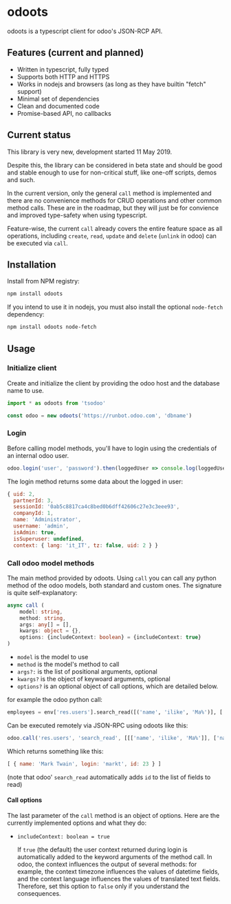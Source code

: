 # odoots

odoots is a typescript client for odoo's JSON-RCP API.

## Features (current and planned)

* Written in typescript, fully typed
* Supports both HTTP and HTTPS
* Works in nodejs and browsers (as long as they have builtin "fetch" support)
* Minimal set of dependencies
* Clean and documented code
* Promise-based API, no callbacks

## Current status

This library is very new, development started 11 May 2019.

Despite this, the library can be considered in beta state and should be
good and stable enough to use for non-critical stuff, like one-off scripts,
demos and such.

In the current version, only the general `call` method is implemented and
there are no convenience methods for CRUD operations and other common method
calls. These are in the roadmap, but they will just be for convience and
improved type-safety when using typescript.

Feature-wise, the current `call` already covers the entire
feature space as all operations, including `create`, `read`, `update` and
`delete` (`unlink` in odoo) can be executed via `call`.

## Installation

Install from NPM registry:

```sh
npm install odoots
```

If you intend to use it in nodejs, you must also install the optional
`node-fetch` dependency:

```sh
npm install odoots node-fetch
```

## Usage

### Initialize client
Create and initialize the client by providing the odoo host and the database
name to use.
```typescript
import * as odoots from 'tsodoo'

const odoo = new odoots('https://runbot.odoo.com', 'dbname')
```

### Login

Before calling model methods, you'll have to login using the credentials of
an internal odoo user.

```typescript
odoo.login('user', 'password').then(loggedUser => console.log(loggedUser))
```
The login method returns some data about the logged in user:
```javascript
{ uid: 2,
  partnerId: 3,
  sessionId: '0ab5c8817ca4c8bed0b6dff42606c27e3c3eee93',
  companyId: 1,
  name: 'Administrator',
  username: 'admin',
  isAdmin: true,
  isSuperuser: undefined,
  context: { lang: 'it_IT', tz: false, uid: 2 } }
```

### Call odoo model methods

The main method provided by odoots. Using `call` you can call any python
method of the odoo models, both standard and custom ones.
The signature is quite self-explanatory:

```typescript
async call (
    model: string,
    method: string,
    args: any[] = [],
    kwargs: object = {},
    options: {includeContext: boolean} = {includeContext: true}
)
```

* `model` is the model to use
* `method` is the model's method to call
* `args?:` is the list of positional arguments, optional
* `kwargs?` is the object of keywoard arguments, optional
* `options?` is an optional object of call options, which are detailed below.

for example the odoo python call:

```python
employees = env['res.users'].search_read([('name', 'ilike', 'Ma%')], ['name', 'login'])
```

Can be executed remotely via JSON-RPC using odoots like this:

```typescript
odoo.call('res.users', 'search_read', [[['name', 'ilike', 'Ma%']], ['name', 'login']])
```

Which returns something like this:

```javascript
[ { name: 'Mark Twain', login: 'markt', id: 23 } ]
```
(note that odoo' `search_read` automatically adds `id` to the
list of fields to read)

#### Call options

The last parameter of the `call` method is an object of options.
Here are the currently implemented options and what they do:

* `includeContext: boolean = true`

  If `true` (the default) the user context returned during login
  is automatically added to the keyword arguments of the method call.
  In odoo, the context influences the output of several methods: for
  example, the context timezone influences the values of datetime fields,
  and the context language influences the values of translated text
  fields. Therefore, set this option to `false` only if you understand
  the consequences.